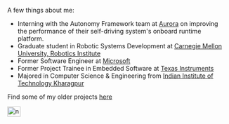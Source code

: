 A few things about me:
- Interning with the Autonomy Framework team at [Aurora](https://aurora.tech/) on improving the performance of their self-driving system's onboard runtime platform.
- Graduate student in Robotic Systems Development at [Carnegie Mellon University, Robotics Institute](https://mrsd.ri.cmu.edu/)
- Former Software Engineer at [Microsoft](https://www.microsoft.com/)
- Former Project Trainee in Embedded Software at [Texas Instruments](https://www.ti.com/)
- Majored in Computer Science & Engineering from [Indian Institute of Technology Kharagpur](http://www.iitkgp.ac.in/)

Find some of my older projects [here](https://nevalsar.github.io/#/projects)

<a href="https://linkedin.com/in/nevinvalsaraj" target="blank"><img align="center" src="https://raw.githubusercontent.com/rahuldkjain/github-profile-readme-generator/master/src/images/icons/Social/linked-in-alt.svg" alt="nevinvalsaraj" height="22.5" width="30" /></a>
